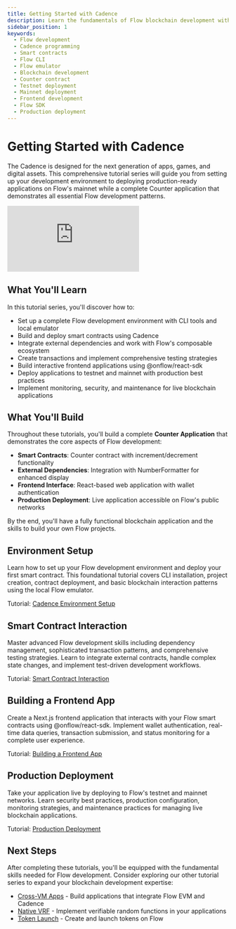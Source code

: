 ```yaml
---
title: Getting Started with Cadence
description: Learn the fundamentals of Flow blockchain development with Cadence
sidebar_position: 1
keywords:
  - Flow development
  - Cadence programming
  - Smart contracts
  - Flow CLI
  - Flow emulator
  - Blockchain development
  - Counter contract
  - Testnet deployment
  - Mainnet deployment
  - Frontend development
  - Flow SDK
  - Production deployment
---
```


# Getting Started with Cadence

The Cadence is designed for the next generation of apps, games, and digital assets. This comprehensive tutorial series will guide you from setting up your development environment to deploying production-ready applications on Flow's mainnet while a complete Counter application that demonstrates all essential Flow development patterns.

<div style={{ position: 'relative', paddingBottom: '56.25%', height: 0, overflow: 'hidden', maxWidth: '100%' }}>
  <iframe 
    style={{ position: 'absolute', top: 0, left: 0, width: '100%', height: '100%' }}
    src="https://www.youtube.com/embed/Bagn8kGllCU?si=5FUZit9bSrBCVGPk" 
    title="YouTube video player" 
    frameborder="0" 
    allow="accelerometer; autoplay; clipboard-write; encrypted-media; gyroscope; picture-in-picture; web-share" 
    referrerpolicy="strict-origin-when-cross-origin" 
    allowfullscreen
  ></iframe>
</div>

## What You'll Learn

In this tutorial series, you'll discover how to:

- Set up a complete Flow development environment with CLI tools and local emulator
- Build and deploy smart contracts using Cadence
- Integrate external dependencies and work with Flow's composable ecosystem
- Create transactions and implement comprehensive testing strategies
- Build interactive frontend applications using @onflow/react-sdk
- Deploy applications to testnet and mainnet with production best practices
- Implement monitoring, security, and maintenance for live blockchain applications

## What You'll Build

Throughout these tutorials, you'll build a complete **Counter Application** that demonstrates the core aspects of Flow development:

- **Smart Contracts**: Counter contract with increment/decrement functionality
- **External Dependencies**: Integration with NumberFormatter for enhanced display
- **Frontend Interface**: React-based web application with wallet authentication
- **Production Deployment**: Live application accessible on Flow's public networks

By the end, you'll have a fully functional blockchain application and the skills to build your own Flow projects.

## Environment Setup

Learn how to set up your Flow development environment and deploy your first smart contract. This foundational tutorial covers CLI installation, project creation, contract deployment, and basic blockchain interaction patterns using the local Flow emulator.

Tutorial: [Cadence Environment Setup]

## Smart Contract Interaction

Master advanced Flow development skills including dependency management, sophisticated transaction patterns, and comprehensive testing strategies. Learn to integrate external contracts, handle complex state changes, and implement test-driven development workflows.

Tutorial: [Smart Contract Interaction]

## Building a Frontend App

Create a Next.js frontend application that interacts with your Flow smart contracts using @onflow/react-sdk. Implement wallet authentication, real-time data queries, transaction submission, and status monitoring for a complete user experience.

Tutorial: [Building a Frontend App]

## Production Deployment

Take your application live by deploying to Flow's testnet and mainnet networks. Learn security best practices, production configuration, monitoring strategies, and maintenance practices for managing live blockchain applications.

Tutorial: [Production Deployment]

## Next Steps

After completing these tutorials, you'll be equipped with the fundamental skills needed for Flow development. Consider exploring our other tutorial series to expand your blockchain development expertise:

- [Cross-VM Apps] - Build applications that integrate Flow EVM and Cadence
- [Native VRF] - Implement verifiable random functions in your applications
- [Token Launch] - Create and launch tokens on Flow

<!-- Relative links -->

[Cadence Environment Setup]: ./cadence-environment-setup.md
[Smart Contract Interaction]: ./smart-contract-interaction.md
[Building a Frontend App]: ./building-a-frontend-app.md
[Production Deployment]: ./production-deployment.md
[Cross-VM Apps]: ../../cross-vm-apps/introduction.md
[Native VRF]: ../../native-vrf/index.md
[Token Launch]: ../../tokens/index.md
